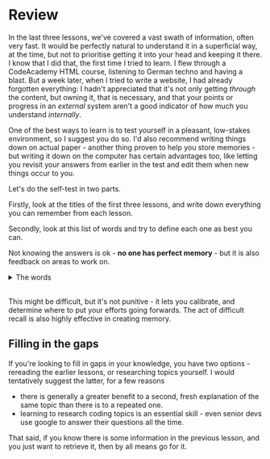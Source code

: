 # Review

In the last three lessons, we've covered a vast swath of information, often very fast. It would be perfectly natural to understand it in a superficial way, at the time, but not to prioritise getting it into your head and keeping it there. I know that I did that, the first time I tried to learn. I flew through a CodeAcademy HTML course, listening to German techno and having a blast. But a week later, when I tried to write a website, I had already forgotten everything: I hadn't appreciated that it's not only getting _through_ the content, but owning it, that is necessary, and that your points or progress in an _external_ system aren't a good indicator of how much you understand _internally_.

One of the best ways to learn is to test yourself in a pleasant, low-stakes environment, so I suggest you do so. I'd also recommend writing things down on actual paper - another thing proven to help you store memories - but writing it down on the computer has certain advantages too, like letting you revisit your answers from earlier in the test and edit them when new things occur to you.

Let's do the self-test in two parts.

Firstly, look at the titles of the first three lessons, and write down everything you can remember from each lesson.

Secondly, look at this list of words and try to define each one as best you can.

Not knowing the answers is ok - **no one has perfect memory** - but it is also feedback on areas to work on.

<details>
<summary>The words</summary>
<br/>

|                    |                          |                               |                       |
| ------------------ | ------------------------ | ----------------------------- | --------------------- |
| string             | number                   | function                      | object                |
| array              | console                  | operator                      | mathematical operator |
| modulo/remainder   | floating-point           | identifier                    | variable              |
| mutation           | assignment               | reassignment                  | the equality operator |
| data types         | primitives (w/ examples) | reference types (w/ examples) | argument              |
| what is 'calling'? | ls                       | cd                            | touch                 |
| mkdir              | rm                       | comments in JS                | terminal              |
| pascalCase         |                          |                               |                       |

</details>
<br/>

This might be difficult, but it's not punitive - it lets you calibrate, and determine where to put your efforts going forwards. The act of difficult recall is also highly effective in creating memory.

## Filling in the gaps

If you're looking to fill in gaps in your knowledge, you have two options - rereading the earlier lessons, or researching topics yourself. I would tentatively suggest the latter, for a few reasons

- there is generally a greater benefit to a second, fresh explanation of the same topic than there is to a repeated one.
- learning to research coding topics is an essential skill - even senior devs use google to answer their questions all the time.

That said, if you know there is some information in the previous lesson, and you just want to retrieve it, then by all means go for it.
